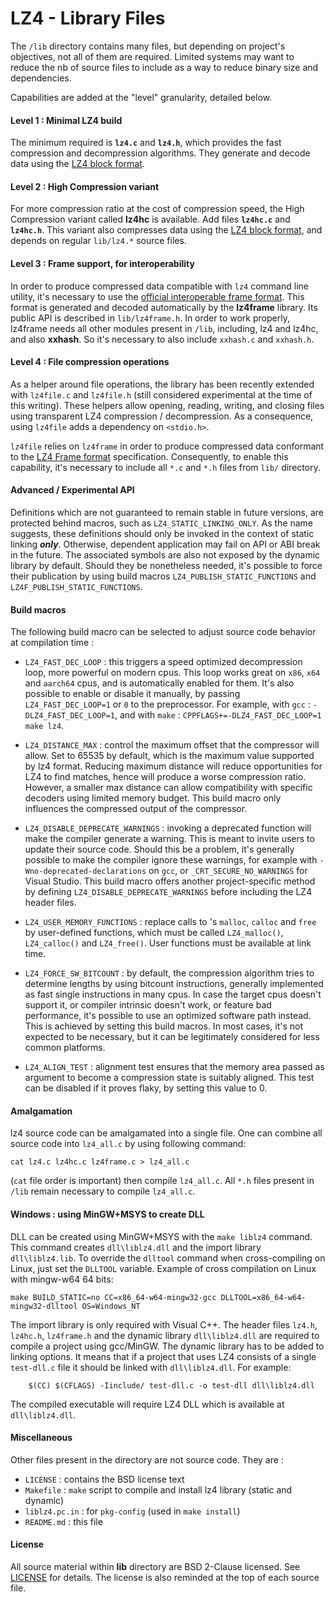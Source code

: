 LZ4 - Library Files
================================

The `/lib` directory contains many files, but depending on project's objectives,
not all of them are required.
Limited systems may want to reduce the nb of source files to include
as a way to reduce binary size and dependencies.

Capabilities are added at the "level" granularity, detailed below.

#### Level 1 : Minimal LZ4 build

The minimum required is **`lz4.c`** and **`lz4.h`**,
which provides the fast compression and decompression algorithms.
They generate and decode data using the [LZ4 block format].


#### Level 2 : High Compression variant

For more compression ratio at the cost of compression speed,
the High Compression variant called **lz4hc** is available.
Add files **`lz4hc.c`** and **`lz4hc.h`**.
This variant also compresses data using the [LZ4 block format],
and depends on regular `lib/lz4.*` source files.


#### Level 3 : Frame support, for interoperability

In order to produce compressed data compatible with `lz4` command line utility,
it's necessary to use the [official interoperable frame format].
This format is generated and decoded automatically by the **lz4frame** library.
Its public API is described in `lib/lz4frame.h`.
In order to work properly, lz4frame needs all other modules present in `/lib`,
including, lz4 and lz4hc, and also **xxhash**.
So it's necessary to also include `xxhash.c` and `xxhash.h`.


#### Level 4 : File compression operations

As a helper around file operations,
the library has been recently extended with `lz4file.c` and `lz4file.h`
(still considered experimental at the time of this writing).
These helpers allow opening, reading, writing, and closing files
using transparent LZ4 compression / decompression.
As a consequence, using `lz4file` adds a dependency on `<stdio.h>`.

`lz4file` relies on `lz4frame` in order to produce compressed data
conformant to the [LZ4 Frame format] specification.
Consequently, to enable this capability,
it's necessary to include all `*.c` and `*.h` files from `lib/` directory.


#### Advanced / Experimental API

Definitions which are not guaranteed to remain stable in future versions,
are protected behind macros, such as `LZ4_STATIC_LINKING_ONLY`.
As the name suggests, these definitions should only be invoked
in the context of static linking ***only***.
Otherwise, dependent application may fail on API or ABI break in the future.
The associated symbols are also not exposed by the dynamic library by default.
Should they be nonetheless needed, it's possible to force their publication
by using build macros `LZ4_PUBLISH_STATIC_FUNCTIONS`
and `LZ4F_PUBLISH_STATIC_FUNCTIONS`.


#### Build macros

The following build macro can be selected to adjust source code behavior at compilation time :

- `LZ4_FAST_DEC_LOOP` : this triggers a speed optimized decompression loop, more powerful on modern cpus.
  This loop works great on `x86`, `x64` and `aarch64` cpus, and is automatically enabled for them.
  It's also possible to enable or disable it manually, by passing `LZ4_FAST_DEC_LOOP=1` or `0` to the preprocessor.
  For example, with `gcc` : `-DLZ4_FAST_DEC_LOOP=1`,
  and with `make` : `CPPFLAGS+=-DLZ4_FAST_DEC_LOOP=1 make lz4`.

- `LZ4_DISTANCE_MAX` : control the maximum offset that the compressor will allow.
  Set to 65535 by default, which is the maximum value supported by lz4 format.
  Reducing maximum distance will reduce opportunities for LZ4 to find matches,
  hence will produce a worse compression ratio.
  However, a smaller max distance can allow compatibility with specific decoders using limited memory budget.
  This build macro only influences the compressed output of the compressor.

- `LZ4_DISABLE_DEPRECATE_WARNINGS` : invoking a deprecated function will make the compiler generate a warning.
  This is meant to invite users to update their source code.
  Should this be a problem, it's generally possible to make the compiler ignore these warnings,
  for example with `-Wno-deprecated-declarations` on `gcc`,
  or `_CRT_SECURE_NO_WARNINGS` for Visual Studio.
  This build macro offers another project-specific method
  by defining `LZ4_DISABLE_DEPRECATE_WARNINGS` before including the LZ4 header files.

- `LZ4_USER_MEMORY_FUNCTIONS` : replace calls to <stdlib>'s `malloc`, `calloc` and `free`
  by user-defined functions, which must be called `LZ4_malloc()`, `LZ4_calloc()` and `LZ4_free()`.
  User functions must be available at link time.

- `LZ4_FORCE_SW_BITCOUNT` : by default, the compression algorithm tries to determine lengths
  by using bitcount instructions, generally implemented as fast single instructions in many cpus.
  In case the target cpus doesn't support it, or compiler intrinsic doesn't work, or feature bad performance,
  it's possible to use an optimized software path instead.
  This is achieved by setting this build macros.
  In most cases, it's not expected to be necessary,
  but it can be legitimately considered for less common platforms.

- `LZ4_ALIGN_TEST` : alignment test ensures that the memory area
  passed as argument to become a compression state is suitably aligned.
  This test can be disabled if it proves flaky, by setting this value to 0.


#### Amalgamation

lz4 source code can be amalgamated into a single file.
One can combine all source code into `lz4_all.c` by using following command:
```
cat lz4.c lz4hc.c lz4frame.c > lz4_all.c
```
(`cat` file order is important) then compile `lz4_all.c`.
All `*.h` files present in `/lib` remain necessary to compile `lz4_all.c`.


#### Windows : using MinGW+MSYS to create DLL

DLL can be created using MinGW+MSYS with the `make liblz4` command.
This command creates `dll\liblz4.dll` and the import library `dll\liblz4.lib`.
To override the `dlltool` command when cross-compiling on Linux, just set the `DLLTOOL` variable. Example of cross compilation on Linux with mingw-w64 64 bits:
```
make BUILD_STATIC=no CC=x86_64-w64-mingw32-gcc DLLTOOL=x86_64-w64-mingw32-dlltool OS=Windows_NT
```
The import library is only required with Visual C++.
The header files `lz4.h`, `lz4hc.h`, `lz4frame.h` and the dynamic library
`dll\liblz4.dll` are required to compile a project using gcc/MinGW.
The dynamic library has to be added to linking options.
It means that if a project that uses LZ4 consists of a single `test-dll.c`
file it should be linked with `dll\liblz4.dll`. For example:
```
    $(CC) $(CFLAGS) -Iinclude/ test-dll.c -o test-dll dll\liblz4.dll
```
The compiled executable will require LZ4 DLL which is available at `dll\liblz4.dll`.


#### Miscellaneous

Other files present in the directory are not source code. They are :

 - `LICENSE` : contains the BSD license text
 - `Makefile` : `make` script to compile and install lz4 library (static and dynamic)
 - `liblz4.pc.in` : for `pkg-config` (used in `make install`)
 - `README.md` : this file

[official interoperable frame format]: ../doc/lz4_Frame_format.md
[LZ4 Frame format]: ../doc/lz4_Frame_format.md
[LZ4 block format]: ../doc/lz4_Block_format.md


#### License

All source material within __lib__ directory are BSD 2-Clause licensed.
See [LICENSE](LICENSE) for details.
The license is also reminded at the top of each source file.
